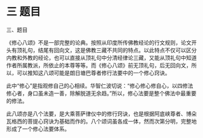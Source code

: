 # 三 题目

三、题目

《修心八颂》不是一部完整的论典。按照从印度所传佛教经论的行文规则，论文开头有顶礼句，结尾有回向文，这是佛教三藏不共同的特点。以此特点不仅可以区分内教和外教的经论，也可以直接从顶礼句中分清经律论三藏，又能从顶礼句中知道作者所属教派，所依止的本尊等等。而《修心八颂》前无顶礼句，后无回向文，所以，可以推知这八颂可能是朗日塘巴尊者修行法要中的一个修心窍诀。

此中“修心”是指观修自己的心相续。华智仁波切说：“修心修心修自心，以四修法修心者，身口虽未造一善，除解脱道无余趋。”所以，修心法要是整个佛法中最重要的修法。

此八颂亦是八个法要，是大乘菩萨律仪中的修行窍诀，也是根据阿底峡尊者、博朵瓦格西的菩提心窍诀为基础而作的。八个颂词虽各成一体，然而次第分明，完整地形成了一个修心法要体系。

